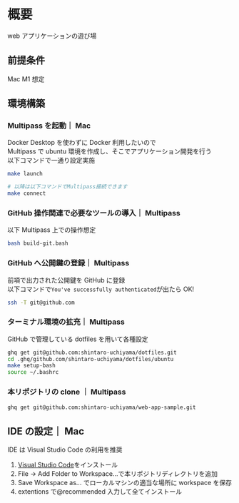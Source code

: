 # 概要

web アプリケーションの遊び場

## 前提条件

Mac M1 想定

## 環境構築

### Multipass を起動｜ Mac

Docker Desktop を使わずに Docker 利用したいので  
Multipass で ubuntu 環境を作成し、そこでアプリケーション開発を行う  
以下コマンドで一通り設定実施

```zsh
make launch

# 以降は以下コマンドでMultipass接続できます
make connect
```

### GitHub 操作関連で必要なツールの導入｜ Multipass

以下 Multipass 上での操作想定

```bash
bash build-git.bash
```

### GitHub へ公開鍵の登録｜ Multipass

前項で出力された公開鍵を GitHub に登録  
以下コマンドで`You've successfully authenticated`が出たら OK!

```bash
ssh -T git@github.com
```

### ターミナル環境の拡充｜ Multipass

GitHub で管理している dotfiles を用いて各種設定

```bash
ghq get git@github.com:shintaro-uchiyama/dotfiles.git
cd .ghq/github.com/shintaro-uchiyama/dotfiles/ubuntu
make setup-bash
source ~/.bashrc
```

### 本リポジトリの clone ｜ Multipass

```bash
ghq get git@github.com:shintaro-uchiyama/web-app-sample.git
```

## IDE の設定｜ Mac

IDE は Visual Studio Code の利用を推奨

1. [Visual Studio Code](https://code.visualstudio.com/)をインストール
1. File -> Add Folder to Workspace...で本リポジトリディレクトリを追加
1. Save Workspace as... でローカルマシンの適当な場所に workspace を保存
1. extentions で@recommended 入力して全てインストール
